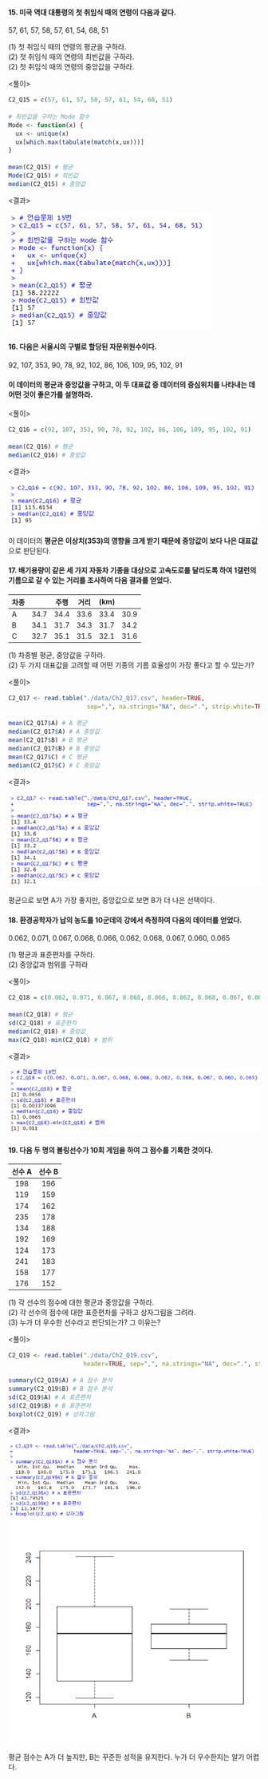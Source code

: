 #### 15. 미국 역대 대통령의 첫 취임식 때의 연령이 다음과 같다.  
57, 61, 57, 58, 57, 61, 54, 68, 51

(1) 첫 취임식 때의 연령의 평균을 구하라.  
(2) 첫 취임식 때의 연령의 최빈값을 구하라.  
(2) 첫 취임식 때의 연령의 중앙값을 구하라.  

<풀이>
``` R
C2_Q15 = c(57, 61, 57, 58, 57, 61, 54, 68, 51)

# 최빈값을 구하는 Mode 함수
Mode <- function(x) {
  ux <- unique(x)
  ux[which.max(tabulate(match(x,ux)))]
}

mean(C2_Q15) # 평균
Mode(C2_Q15) # 최빈값
median(C2_Q15) # 중앙값
```

<결과>

<img src="./img/Ch2-Q15.png">

#### 16. 다음은 서울시의 구별로 할당된 자문위원수이다.  
92, 107, 353, 90, 78, 92, 102, 86, 106, 109, 95, 102, 91  
#### 이 데이터의 평균과 중앙값을 구하고, 이 두 대표값 중 데이터의 중심위치를 나타내는 데 어떤 것이 좋은가를 설명하라.

<풀이>
``` R
C2_Q16 = c(92, 107, 353, 90, 78, 92, 102, 86, 106, 109, 95, 102, 91)

mean(C2_Q16) # 평균
median(C2_Q16) # 중앙값
```

<결과>

<img src="./img/Ch2-Q16.png">

이 데이터의 **평균은 이상치(353)의 영향을 크게 받기 때문에 중앙값이 보다 나은 대표값**으로 판단된다.

#### 17. 배기용량이 같은 세 가지 자동차 기종을 대상으로 고속도로를 달리도록 하여 1갤런의 기름으로 갈 수 있는 거리를 조사하여 다음 결과를 얻었다.

|차종|   |주행|거리|(km) | |
|----|---|---|-----------|---|---|
|A|34.7|34.4|33.6|33.4|30.9|
|B|34.1|31.7|34.3|31.7|34.2|
|C|32.7|35.1|31.5|32.1|31.6|

(1) 차종별 평균, 중앙값을 구하라.  
(2) 두 가지 대표값을 고려할 때 어떤 기종의 기름 효율성이 가장 좋다고 할 수 있는가?

<풀이>
``` R
C2_Q17 <- read.table("./data/Ch2_Q17.csv", header=TRUE, 
                      sep=",", na.strings="NA", dec=".", strip.white=TRUE)

mean(C2_Q17$A) # A 평균
median(C2_Q17$A) # A 중앙값
mean(C2_Q17$B) # B 평균
median(C2_Q17$B) # B 중앙값
mean(C2_Q17$C) # C 평균
median(C2_Q17$C) # C 중앙값
```

<결과>

<img src="./img/Ch2-Q17.png">

평균으로 보면 A가 가장 좋지만, 중앙값으로 보면 B가 더 나은 선택이다.

#### 18. 환경공학자가 납의 농도를 10군데의 강에서 측정하여 다음의 데이터를 얻었다.
0.062, 0.071, 0.067, 0.068, 0.066, 0.062, 0.068, 0.067, 0.060, 0.065

(1) 평균과 표준편차를 구하라.  
(2) 중앙값과 범위를 구하라

<풀이>
``` R
C2_Q18 = c(0.062, 0.071, 0.067, 0.068, 0.066, 0.062, 0.068, 0.067, 0.060, 0.065)

mean(C2_Q18) # 평균
sd(C2_Q18) # 표준편차
median(C2_Q18) # 중앙값
max(C2_Q18)-min(C2_Q18) # 범위
```

<결과>

<img src="./img/Ch2-Q18.png">

#### 19. 다음 두 명의 볼링선수가 10회 게임을 하여 그 점수를 기록한 것이다.

| 선수 A | 선수 B |
|:------:|:------:|
|198|196|
|119|159|
|174|162|
|235|178|
|134|188|
|192|169|
|124|173|
|241|183|
|158|177|
|176|152|

(1) 각 선수의 점수에 대한 평균과 중앙값을 구하라.  
(2) 각 선수의 점수에 대한 표준편차를 구하고 상자그림을 그려라.  
(3) 누가 더 우수한 선수라고 판단되는가? 그 이유는?  

<풀이>
``` R
C2_Q19 <- read.table("./data/Ch2_Q19.csv", 
                     header=TRUE, sep=",", na.strings="NA", dec=".", strip.white=TRUE)

summary(C2_Q19$A) # A 점수 분석
summary(C2_Q19$B) # B 점수 분석
sd(C2_Q19$A) # A 표준편차
sd(C2_Q19$B) # B 표준편차
boxplot(C2_Q19) # 상자그림
```

<결과>

<img src="./img/Ch2-Q19.png">
<img src="./img/Ch2-Q19-2.png">

평균 점수는 A가 더 높지만, B는 꾸준한 성적을 유지한다. 누가 더 우수한지는 알기 어렵다.
